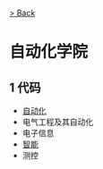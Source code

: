 [> Back](../../README.md)

# 自动化学院

## 1 代码

- [自动化](automation/README.md)
- 电气工程及其自动化
- 电子信息
- [智能](intelligence/README.md)
- 测控